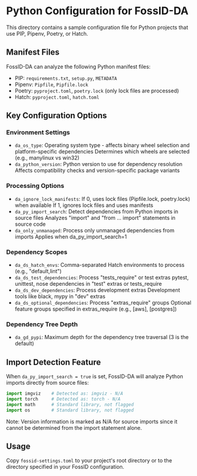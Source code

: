 # Python Configuration for FossID-DA

This directory contains a sample configuration file for Python projects that use PIP, Pipenv, Poetry, or Hatch.

## Manifest Files
FossID-DA can analyze the following Python manifest files:
- PIP: `requirements.txt`, `setup.py`, `METADATA`
- Pipenv: `Pipfile`, `Pipfile.lock`
- Poetry: `pyproject.toml`, `poetry.lock` (only lock files are processed)
- Hatch: `pyproject.toml`, `hatch.toml`

## Key Configuration Options

### Environment Settings
- `da_os_type`: Operating system type - affects binary wheel selection and platform-specific dependencies
  Determines which wheels are selected (e.g., manylinux vs win32)
- `da_python_version`: Python version to use for dependency resolution
  Affects compatibility checks and version-specific package variants

### Processing Options
- `da_ignore_lock_manifests`: If 0, uses lock files (Pipfile.lock, poetry.lock) when available
  If 1, ignores lock files and uses manifests
- `da_py_import_search`: Detect dependencies from Python imports in source files
  Analyzes "import" and "from ... import" statements in source code
- `da_only_unmanaged`: Process only unmanaged dependencies from imports
  Applies when da_py_import_search=1

### Dependency Scopes
- `da_ds_hatch_envs`: Comma-separated Hatch environments to process (e.g., "default,lint")
- `da_ds_test_dependencies`: Process "tests_require" or test extras
  pytest, unittest, nose dependencies in "test" extras or tests_require
- `da_ds_dev_dependencies`: Process development extras
  Development tools like black, mypy in "dev" extras
- `da_ds_optional_dependencies`: Process "extras_require" groups
  Optional feature groups specified in extras_require (e.g., [aws], [postgres])

### Dependency Tree Depth
- `da_gd_pypi`: Maximum depth for the dependency tree traversal (3 is the default)

## Import Detection Feature
When `da_py_import_search = true` is set, FossID-DA will analyze Python imports directly from source files:

```python
import imgviz    # Detected as: imgviz - N/A
import torch     # Detected as: torch - N/A
import math      # Standard library, not flagged
import os        # Standard library, not flagged
```

Note: Version information is marked as N/A for source imports since it cannot be determined from the import statement alone.

## Usage
Copy `fossid-settings.toml` to your project's root directory or to the directory specified in your FossID configuration. 